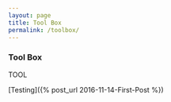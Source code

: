 ```yaml
---
layout: page
title: Tool Box
permalink: /toolbox/
---
```


### Tool Box

TOOL

[Testing]({% post_url 2016-11-14-First-Post %})
